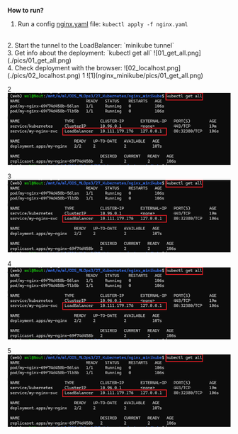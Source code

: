 **How to run?**


1. Run a config [nginx.yaml](nginx.yaml) file:
`kubectl apply -f nginx.yaml`
<br>
2. Start the tunnel to the LoadBalancer:
`minikube tunnel`
<br>
3. Get info about the deployment:
`kubectl get all`
![01_get_all.png](./pics/01_get_all.png)
<br>
4. Check deployment with the browser:
![02_localhost.png](./pics/02_localhost.png)
1
![1](nginx_minikube/pics/01_get_all.png)

2
![2](/nginx_minikube/pics/01_get_all.png)

3
![3](./nginx_minikube/pics/01_get_all.png)

4
![4](./pics/01_get_all.png)

5
![5](pics/01_get_all.png)

